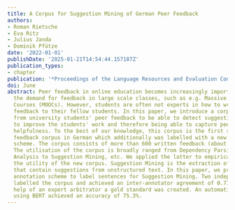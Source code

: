 ```yaml
---
title: A Corpus for Suggestion Mining of German Peer Feedback
authors:
- Roman Rietsche
- Eva Ritz
- Julius Janda
- Dominik Pfütze
date: '2022-01-01'
publishDate: '2025-01-21T14:54:44.157187Z'
publication_types:
- chapter
publication: '*Proceedings of the Language Resources and Evaluation Conference*'
doi: June
abstract: Peer feedback in online education becomes increasingly important to meet
  the demand for feedback in large scale classes, such as e.g. Massive Open Online
  Courses (MOOCs). However, students are often not experts in how to write helpful
  feedback to their fellow students. In this paper, we introduce a corpus compiled
  from university students' peer feedback to be able to detect suggestions on how
  to improve the students' work and therefore being able to capture peer feedback
  helpfulness. To the best of our knowledge, this corpus is the first student peer
  feedback corpus in German which additionally was labelled with a new annotation
  scheme. The corpus consists of more than 600 written feedback (about 7,500 sentences).
  The utilisation of the corpus is broadly ranged from Dependency Parsing to Sentiment
  Analysis to Suggestion Mining, etc. We applied the latter to empirically validate
  the utility of the new corpus. Suggestion Mining is the extraction of sentences
  that contain suggestions from unstructured text. In this paper, we present a new
  annotation scheme to label sentences for Suggestion Mining. Two independent annotators
  labelled the corpus and achieved an inter-annotator agreement of 0.71. With the
  help of an expert arbitrator a gold standard was created. An automatic classification
  using BERT achieved an accuracy of 75.3%.
---
```

